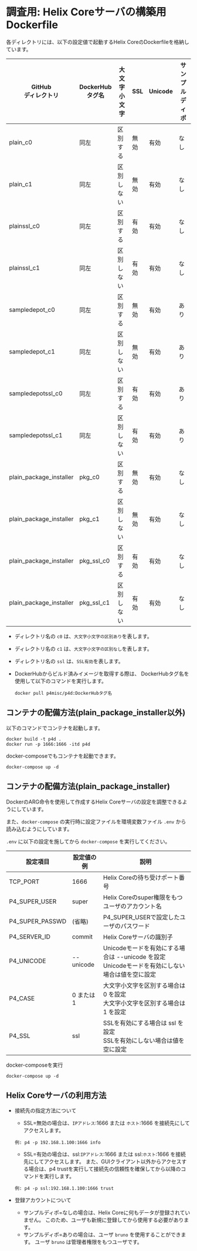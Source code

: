 # 調査用: Helix Coreサーバの構築用Dockerfile

各ディレクトリには、以下の設定値で起動するHelix CoreのDockerfileを格納しています。

| GitHub<br />ディレクトリ | DockerHub<br />タグ名 | 大文字小文字 | SSL  | Unicode | サンプルディポ |
| ------------------------ | --------------------- | ------------ | ---- | ------- | -------------- |
| plain_c0                 | 同左                  | 区別する     | 無効 | 有効    | なし           |
| plain_c1                 | 同左                  | 区別しない   | 無効 | 有効    | なし           |
| plainssl_c0              | 同左                  | 区別する     | 有効 | 有効    | なし           |
| plainssl_c1              | 同左                  | 区別しない   | 有効 | 有効    | なし           |
| sampledepot_c0           | 同左                  | 区別する     | 無効 | 有効    | あり           |
| sampledepot_c1           | 同左                  | 区別しない   | 無効 | 有効    | あり           |
| sampledepotssl_c0        | 同左                  | 区別する     | 有効 | 有効    | あり           |
| sampledepotssl_c1        | 同左                  | 区別しない   | 有効 | 有効    | あり           |
| plain_package_installer  | pkg_c0                | 区別する     | 無効 | 有効    | なし           |
| plain_package_installer  | pkg_c1                | 区別しない   | 無効 | 有効    | なし           |
| plain_package_installer  | pkg_ssl_c0            | 区別する     | 有効 | 有効    | なし           |
| plain_package_installer  | pkg_ssl_c1            | 区別しない   | 有効 | 有効    | なし           |

- ディレクトリ名の `c0` は、`大文字小文字の区別あり`を表します。

- ディレクトリ名の `c1` は、`大文字小文字の区別なし`を表します。

- ディレクトリ名の `ssl` は、`SSL有効`を表します。

- DockerHubからビルド済みイメージを取得する際は、
  DockerHubタグ名を使用して以下のコマンドを実行します。

  ```
  docker pull p4misc/p4d:DockerHubタグ名
  ```

  

## コンテナの配備方法(plain_package_installer以外)

以下のコマンドでコンテナを起動します。
```
docker build -t p4d .
docker run -p 1666:1666 -itd p4d
```

docker-composeでもコンテナを起動できます。
```
docker-compose up -d
```



## コンテナの配備方法(plain_package_installer)

DockerのARG命令を使用して作成するHelix Coreサーバの設定を調整できるようにしています。

また、`docker-compose` の実行時に設定ファイルを環境変数ファイル `.env` から読み込むようにしています。

`.env` に以下の設定を施してから `docker-compose` を実行してください。

| 設定項目        | 設定値の例 | 説明                                                         |
| --------------- | ---------- | ------------------------------------------------------------ |
| TCP_PORT        | 1666       | Helix Coreの待ち受けポート番号                               |
| P4_SUPER_USER   | super      | Helix Coreのsuper権限をもつユーザのアカウント名              |
| P4_SUPER_PASSWD | (省略)     | P4_SUPER_USERで設定したユーザのパスワード                    |
| P4_SERVER_ID    | commit     | Helix Coreサーバの識別子                                     |
| P4_UNICODE      | --unicode  | Unicodeモードを有効にする場合は --unicode を設定<br />Unicodeモードを有効にしない場合は値を空に設定 |
| P4_CASE         | 0 または 1 | 大文字小文字を区別する場合は 0 を設定<br />大文字小文字を区別する場合は 1 を設定 |
| P4_SSL          | ssl        | SSLを有効にする場合は ssl を設定<br />SSLを有効にしない場合は値を空に設定 |

docker-composeを実行

```
docker-compose up -d
```



## Helix Coreサーバの利用方法

- 接続先の指定方法について

  - SSL=無効の場合は、`IPアドレス`:1666 または `ホスト`:1666 を接続先にしてアクセスします。

  ```
  例: p4 -p 192.168.1.100:1666 info
  ```

  - SSL=有効の場合は、ssl:`IPアドレス`:1666 または ssl:`ホスト`:1666 を接続先にしてアクセスします。
    また、GUIクライアント以外からアクセスする場合は、p4 trustを実行して接続先の信頼性を確保してから以降のコマンドを実行します。

  ```
  例: p4 -p ssl:192.168.1.100:1666 trust
  ```

- 登録アカウントについて

  - サンプルディポ=なしの場合は、Helix Coreに何もデータが登録されていません。
    このため、ユーザも新規に登録してから使用する必要があります。
  - サンプルディポ=ありの場合は、ユーザ `bruno` を使用することができます。
    ユーザ `bruno` は管理者権限をもつユーザです。


